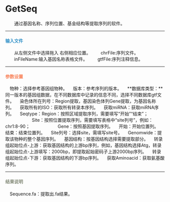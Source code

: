# GetSeq
　　通过基因名称、序列位置、基金结构等提取序列的软件。
***
#### **<i class="fa fa-dot-circle-o" aria-hidden="true" style="color:#3090C7"></i><span style="color:#3090C7"> 输入文件**
　　从左侧文件中选择拖入 右侧相应位置。
　　chrFile:序列文件。
　　inFileName:输入基因名称表格文件。
　　gtfFile:序列注释信息。

***
#### **<i class="fa fa-cog" aria-hidden="true" style="color:#F88158"></i> <span style="color:#F88158">参数设置**<span>
　<label id='species'>物种：</label>选择参考基因组物种。
　<label id='speciesVersion'>版本：</label>参考序列的版本。
 　**数据库类型：**同一版本的基因组数据，在不同数据库中记录的信息不同，选择不同数据库gtf文件。
　<label id='chrIdCol'>染色体所在列号：</label>Region提取，基因染色体列Gene提取，为基因名称列。
　<label id='getAllIso'>获取所有的ISO：</label>获取所有转录本序列。
　<label id='getmiRNA'>获取miRNA：</label>获取miRNA序列。
　<label id='seqtype：'>Seqtype：</label>Region：按照区域提取序列，需要填写“开始”“结束”；
　　　　　　Site：按照位置提取序列，需要填写表格中“site列号”，例如：chr1:8-90；
　　　　　　Gene：按照基因提取序列。
　<label id='startCol'>开始：</label>开始位置列。
　<label id='endCol'>结束：</label>结束位置列。
　<label id='siteCol'>Site列号：</label>选择site，需填写site号。
　<label id='genomwide'>Genomwide：</label>提取该物种的整个基因序列。
　<label id='geneStructure'>基因结构：</label>按基因结构选择需要提取部分。
　<label id='tssUp'>转录组起始位点-上游：</label>获取基因结构的上游bp序列，例如，基因结构选择Atg，转录组起始位点-上游填写：2000bp，即提取起始密码子上游2000bp序列。
　<label id='tssDown'>转录组起始位点-下游：</label>获取基因结构的下游bp序列。
　<label id='getAminoacid'>获取Aminoacid：</label>获取氨基酸序列。
　
***
#### **<i class="fa fa-file-text" aria-hidden="true" style="color:#848b79"></i><span style="color:#848b79"> 结果说明**<span>
　Sequence.fa：提取出.fa结果。
<div style="text-align:center">
<img data-src="1.png" width="500px" ></img>
</div>

